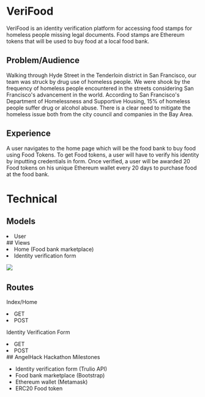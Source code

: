 # VeriFood
VeriFood is an identity verification platform for accessing food stamps for homeless people missing legal documents. Food stamps are Ethereum tokens that will be used to buy food at a local food bank.
​
## Problem/Audience
Walking through Hyde Street in the Tenderloin district in San Francisco, our team was struck by drug use of homeless people. We were shook by the frequency of homeless people encountered in the streets considering San Francisco's advancement in the world. According to San Francisco's Department of Homelessness and Supportive Housing, 15% of homeless people suffer drug or alcohol abuse. There is a clear need to mitigate the homeless issue both from the city council and companies in the Bay Area.

## Experience
A user navigates to the home page which will be the food bank to buy food using Food Tokens. To get Food tokens, a user will have to verify his identity by inputting credentials in form. Once verified, a user will be awarded 20 Food tokens on his unique Ethereum wallet every 20 days to purchase food at the food bank.

# Technical
## Models

<li>User</li>
​
## Views
<li>Home (Food bank marketplace)</li>
<li>Identity verification form </li>

![](/Users/yizu/Documents/GitHub/food_coin/img/VeriFood_ProcessFlow.jpg)​

## Routes

Index/Home

<li>GET</li>
<li>POST</li>

Identity Verification Form

<li>GET</li>
<li>POST</li>
​
## AngelHack Hackathon Milestones

- Identity verification form (Trulio API)
- Food bank marketplace (Bootstrap)
- Ethereum wallet (Metamask)
- ERC20 Food token
​
